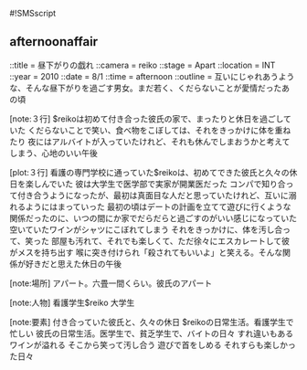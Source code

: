 #!SMSscript

## afternoonaffair

::title = 昼下がりの戯れ
::camera = reiko
::stage = Apart
::location = INT
::year = 2010
::date = 8/1
::time = afternoon
::outline = 互いにじゃれあうような、そんな昼下がりを過ごす男女。まだ若く、くだらないことが愛情だったあの頃

[note:３行]
$reikoは初めて付き合った彼氏の家で、まったりと休日を過ごしていた
くだらないことで笑い、食べ物をこぼしては、それをきっかけに体を重ねたり
夜にはアルバイトが入っていたけれど、それも休んでしまおうかと考えてしまう、心地のいい午後

[plot:３行]
看護の専門学校に通っていた$reikoは、初めてできた彼氏と久々の休日を楽しんでいた
彼は大学生で医学部で実家が開業医だった
コンパで知り合って付き合うようになったが、最初は真面目な人だと思っていたけれど、互いに溺れるようにはまっていった
最初の頃はデートの計画を立てて遊びに行くような関係だったのに、いつの間にか家でだらだらと過ごすのがいい感じになっていた
空いていたワインがシャツにこぼれてしまう
それをきっかけに、体を汚し合って、笑った
部屋も汚れて、それでも楽しくて、ただ徐々にエスカレートして彼がメスを持ち出す
喉に突き付けられ「殺されてもいいよ」と笑える。そんな関係が好きだと思えた休日の午後

[note:場所]
アパート。六畳一間くらい。彼氏のアパート

[note:人物]
看護学生$reiko
大学生

[note:要素]
付き合っていた彼氏と、久々の休日
$reikoの日常生活。看護学生で忙しい
彼氏の日常生活。医学生で、貧乏学生で、バイトの日々
すれ違いもある
ワインが溢れる
そこから笑って汚し合う
遊びで首をしめる
それすらも楽しかった日々
